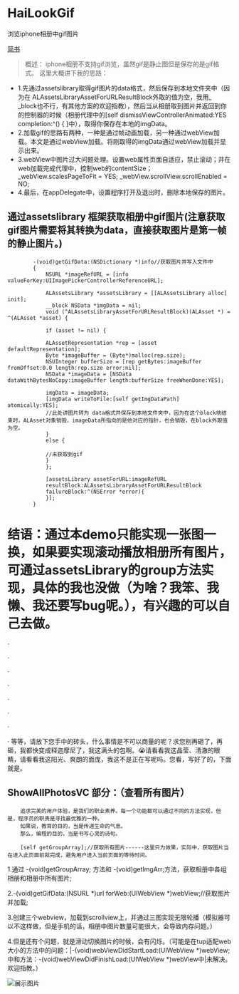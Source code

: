 # HaiLookGif
浏览iphone相册中gif图片

[简书](https://www.jianshu.com/p/e28f803f2888)

>概述：
    iphone相册不支持gif浏览，虽然gif是静止图但是保存的是gif格式。
    这里大概讲下我的思路：
    
- 1.先通过assetslibrary取得gif图片的data格式，然后保存到本地文件夹中（因为在 ALAssetsLibraryAssetForURLResultBlock外取的值为空，我用_ _block也不行，有其他方案的欢迎指教），然后当从相册取到图片并返回到你的控制器的时候（相册代理中的[self dismissViewControllerAnimated:YES completion:^() { }中），取得你保存在本地的imgData。
- 2.加载gif的思路有两种，一种是通过帧动画加载，另一种通过webView加载。本文是通过webView加载。将刚取得的imgData通过webView加载并显示出来。
- 3.webView中图片过大问题处理。设置web属性页面自适应，禁止滚动；并在web加载完成代理中，控制web的contentSize；
                _webView.scalesPageToFit = YES;
                _webView.scrollView.scrollEnabled = NO;
- 4.最后，在appDelegate中，设置程序打开及退出时，删除本地保存的图片。

## 通过assetslibrary 框架获取相册中gif图片(注意获取gif图片需要将其转换为data，直接获取图片是第一帧的静止图片。)
    
```
        -(void)getGifData:(NSDictionary *)info//获取图片并写入文件中
        {
            NSURL *imageRefURL = [info valueForKey:UIImagePickerControllerReferenceURL];
    
            ALAssetsLibrary *assetsLibrary = [[ALAssetsLibrary alloc] init];
            __block NSData *imgData = nil;
            void (^ALAssetsLibraryAssetForURLResultBlock)(ALAsset *) = ^(ALAsset *asset) {

            if (asset != nil) {

            ALAssetRepresentation *rep = [asset defaultRepresentation];
            Byte *imageBuffer = (Byte*)malloc(rep.size);
            NSUInteger bufferSize = [rep getBytes:imageBuffer fromOffset:0.0 length:rep.size error:nil];
            NSData *imageData = [NSData dataWithBytesNoCopy:imageBuffer length:bufferSize freeWhenDone:YES];

            imgData = imageData;
            [imgData writeToFile:[self getImgDataPath] atomically:YES];
            //此处讲图片转为 data格式并保存到本地文件夹中，因为在这个block块结束时，ALAsset对象销毁，imageData所指向的是他对应的指针，也会销毁，在block外取值为空。
            }
            else {

            //未获取到gif
            }
            };

            [assetsLibrary assetForURL:imageRefURL
            resultBlock:ALAssetsLibraryAssetForURLResultBlock
            failureBlock:^(NSError *error){
            }];
        }

```

# 结语：通过本demo只能实现一张图一换，如果要实现滚动播放相册所有图片，可通过assetsLibrary的group方法实现，具体的我也没做（为啥？我笨、我懒、我还要写bug呢。），有兴趣的可以自己去做。

·

·

·

·

·

·

·

·
等等，请放下您手中的砖头，什么事情是不可以商量的呢？求您别再砸了，再砸，我都快变成释迦摩尼了，我这满头的包啊。😭请看看我这晶莹、清澈的眼睛，请看看我这阳光、爽朗的面庞，我这不是正在写呢吗。您看，写好了的，下面就是。

## ShowAllPhotosVC 部分：（查看所有图片）


        追求完美的用户体验，是我们的职业素养。每一个功能都可以通过不同的方法实现，但是，程序员的职责是寻找最优雅的一种。
        如果说，教育的目的，当是传递生命的气息。
        那么，编程的目的，当是书写心灵的诗句。
     
        [self getGroupArray];//获取所有图片------这里只为效果，实际中，获取图片当在进入此页面前就完成，避免用户进入当前页面的等待时间。
        

1.通过 -(void)getGroupArray; 方法和 -(void)getImgArr;方法，获取相册中各组相册和相册中所有图片;

2.-(void)getGifData:(NSURL *)url forWeb:(UIWebView *)webView;//获取图片并加载;

3.创建三个webview，加载到scrollview上，并通过三图实现无限轮播（模拟器可以不这样做，但是手机的话，相册中图片数量可能很大，会导致内存问题。）

4.但是还有个问题，就是滑动切换图片的时候，会有闪烁。（可能是在tup适配web大小的方法中的问题：|-(void)webViewDidStartLoad:(UIWebView *)webView;中和方法：-(void)webViewDidFinishLoad:(UIWebView *)webView中|未解决。欢迎指教。）


![展示图片](https://github.com/diankuanghuolong/HaiLookGif/blob/master/HaiLookGif/showImages/gifLook.gif)
